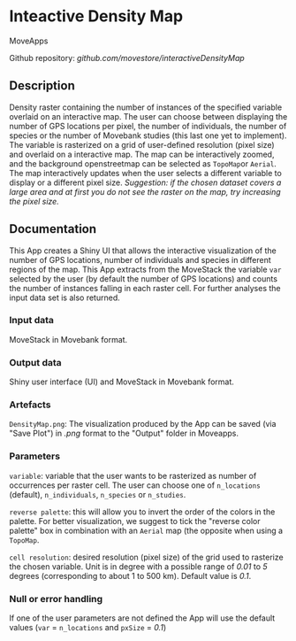 # Inteactive Density Map

MoveApps

Github repository: *github.com/movestore/interactiveDensityMap*

## Description
Density raster containing the number of instances of the specified variable overlaid on an interactive map. The user can choose between displaying the number of GPS locations per pixel, the number of individuals, the number of species or the number of Movebank studies (this last one yet to implement). The variable is rasterized on a grid of user-defined resolution (pixel size) and overlaid on a interactive map. The map can be interactively zoomed, and the background openstreetmap can be selected as `TopoMap`or `Aerial`. The map interactively updates when the user selects a different variable to display or a different pixel size. *Suggestion: if the chosen dataset covers a large area and at first you do not see the raster on the map, try increasing the pixel size.*

## Documentation
This App creates a Shiny UI that allows the interactive visualization of the number of GPS locations, number of individuals and species in different regions of the map. This App extracts from the MoveStack the variable `var` selected by the user (by default the number of GPS locations) and counts the number of instances falling in each raster cell. For further analyses the input data set is also returned.

### Input data
MoveStack in Movebank format.

### Output data
Shiny user interface (UI) and MoveStack in Movebank format.

### Artefacts
`DensityMap.png`: The visualization produced by the App can be saved (via "Save Plot") in *.png* format to the "Output" folder in Moveapps.

### Parameters 
`variable`: variable that the user wants to be rasterized as number of occurrences per raster cell. The user can choose one of `n_locations` (default), `n_individuals`, `n_species` or `n_studies`.

`reverse palette`: this will allow you to invert the order of the colors in the palette. For better visualization, we suggest to tick the "reverse color palette" box in combination with an `Aerial` map (the opposite when using a `TopoMap`.

`cell resolution`: desired resolution (pixel size) of the grid used to rasterize the chosen variable. Unit is in degree with a possible range of *0.01* to *5* degrees (corresponding to about 1 to 500 km). Default value is *0.1*.

### Null or error handling
If one of the user parameters are not defined the App will use the default values (`var` = `n_locations` and `pxSize` = *0.1*)
